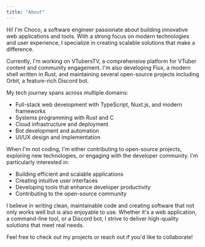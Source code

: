 ```yaml
---
title: "About"
---
```


Hi! I'm Choco, a software engineer passionate about building innovative web applications and tools. With a strong focus on modern technologies and user experience, I specialize in creating scalable solutions that make a difference.

Currently, I'm working on VTubersTV, a comprehensive platform for VTuber content and community engagement. I'm also developing Flux, a modern shell written in Rust, and maintaining several open-source projects including Orbit, a feature-rich Discord bot.

My tech journey spans across multiple domains:
- Full-stack web development with TypeScript, Nuxt.js, and modern frameworks
- Systems programming with Rust and C
- Cloud infrastructure and deployment
- Bot development and automation
- UI/UX design and implementation

When I'm not coding, I'm either contributing to open-source projects, exploring new technologies, or engaging with the developer community. I'm particularly interested in:
- Building efficient and scalable applications
- Creating intuitive user interfaces
- Developing tools that enhance developer productivity
- Contributing to the open-source community

I believe in writing clean, maintainable code and creating software that not only works well but is also enjoyable to use. Whether it's a web application, a command-line tool, or a Discord bot, I strive to deliver high-quality solutions that meet real needs.

Feel free to check out my projects or reach out if you'd like to collaborate!

